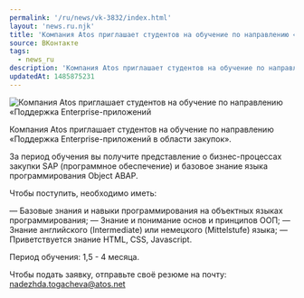 ```yaml
---
permalink: '/ru/news/vk-3832/index.html'
layout: 'news.ru.njk'
title: 'Компания Atos приглашает студентов на обучение по направлению «Поддержка Enterprise-приложений'
source: ВКонтакте
tags:
  - news_ru
description: 'Компания Atos приглашает студентов на обучение по направлению «Поддержка Enterprise-приложений'
updatedAt: 1485875231
---
```

![Компания Atos приглашает студентов на обучение по направлению «Поддержка Enterprise-приложений](https://sun9-49.userapi.com/impf/c638119/v638119481/1f35e/_tauMih_TGc.jpg?size=1280x711&quality=96&sign=8fd67a4bb6a506e2f765681fb1bb0310&c_uniq_tag=_kySgZ0VNWHPhd977J-PCcfxM0bKmddAylxYj7mhbNk&type=album)

Компания Atos приглашает студентов на обучение по направлению «Поддержка Enterprise-приложений в области закупок».

За период обучения вы получите представление о бизнес-процессах закупки SAP (программное обеспечение) и базовое знание языка программирования Object ABAP.

Чтобы поступить, необходимо иметь:

— Базовые знания и навыки программирования на объектных языках программирования;
— Знание и понимание основ и принципов ООП;
— Знание английского (Intermediate) или немецкого (Mittelstufe) языка;
— Приветствуется знание HTML, CSS, Javascript.

Период обучения: 1,5 - 4 месяца.

Чтобы подать заявку, отправьте своё резюме на почту: nadezhda.togacheva@atos.net
